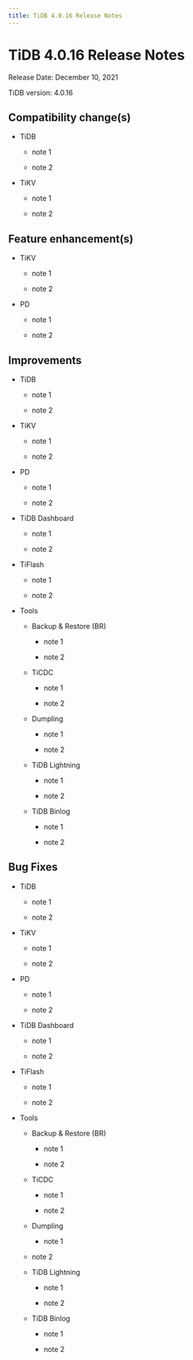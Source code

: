 ```yaml
---
title: TiDB 4.0.16 Release Notes
---
```


# TiDB 4.0.16 Release Notes

Release Date: December 10, 2021

TiDB version: 4.0.16

## Compatibility change(s)

+ TiDB

    + note 1

    + note 2

+ TiKV

    + note 1

    + note 2

## Feature enhancement(s)

+ TiKV

    + note 1

    + note 2

+ PD

    + note 1

    + note 2

## Improvements

+ TiDB

    + note 1

    + note 2

+ TiKV

    + note 1

    + note 2

+ PD

    + note 1

    + note 2

+ TiDB Dashboard

    + note 1

    + note 2

+ TiFlash

    + note 1

    + note 2

+ Tools

    + Backup & Restore (BR)

        + note 1

        + note 2

    + TiCDC

        + note 1

        + note 2

    + Dumpling

        + note 1

        + note 2

    + TiDB Lightning

        + note 1

        + note 2

    + TiDB Binlog

        + note 1

        + note 2

## Bug Fixes

+ TiDB

    + note 1

    + note 2

+ TiKV

    + note 1

    + note 2

+ PD

    + note 1

    + note 2

+ TiDB Dashboard

    + note 1

    + note 2

+ TiFlash

    + note 1

    + note 2

+ Tools

    + Backup & Restore (BR)

        + note 1

        + note 2

    + TiCDC

        + note 1

        + note 2

    + Dumpling

        + note 1

    + note 2

    + TiDB Lightning

        + note 1

        + note 2

    + TiDB Binlog

        + note 1

        + note 2
